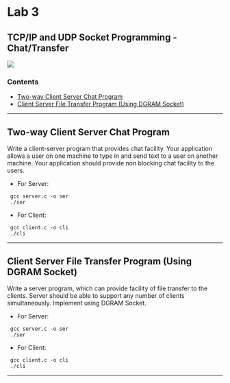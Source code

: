 # Lab 3
## TCP/IP and UDP Socket Programming - Chat/Transfer

![](https://img.shields.io/badge/language-C-brightgreen.svg)

### Contents
* [Two-way Client Server Chat Program](#cscp)
* [Client Server File Transfer Program (Using DGRAM Socket)](#csftp)

___

<a name="cscp"></a>
## Two-way Client Server Chat Program
Write a client-server program that provides chat facility. Your application allows a user on one machine to type in and send text to a user on another machine. Your application should provide non blocking chat facility to the users.

* For Server:
```
 gcc server.c -o ser
 ./ser
```

* For Client:
```
 gcc client.c -o cli
 ./cli
```

___

<a name="csftp"></a>
## Client Server File Transfer Program (Using DGRAM Socket)
Write a server program, which can provide facility of file transfer to the clients. Server should be able to support any number of clients simultaneously. Implement using DGRAM Socket.

* For Server:
```
 gcc server.c -o ser
 ./ser
```

* For Client:
```
 gcc client.c -o cli
 ./cli
```

___


